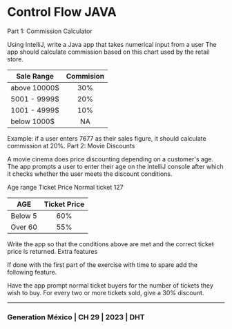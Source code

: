 # Control Flow JAVA

Part 1: Commission Calculator

Using IntelliJ, write a Java app that takes numerical input from a user
The app should calculate commission based on this chart used by the retail store.

| **Sale Range**  |  **Commision** |
|-----------------|:--------------:|
|  above 10000$   |  30%           |
|  5001 - 9999$   |  20%           |
|  1001 - 4999$   |  10%           |
|  below 1000$    |  NA            |


Example: if a user enters 7677 as their sales figure, it should calculate commission at 20%.
Part 2: Movie Discounts

A movie cinema does price discounting depending on a customer's age.
The app prompts a user to enter their age on the IntelliJ console after which it checks whether the user meets the discount conditions.

Age range	Ticket Price
Normal ticket	127


| **AGE**  |  **Ticket Price** |
|:--------:|:-----------------:|
|  Below 5 |  60%              |
| Over 60  |  55%              |


Write the app so that the conditions above are met and the correct ticket price is returned.
Extra features

If done with the first part of the exercise with time to spare add the following feature.

Have the app prompt normal ticket buyers for the number of tickets they wish to buy.
For every two or more tickets sold, give a 30% discount.

---

### Generation México | CH 29 | 2023 | DHT
